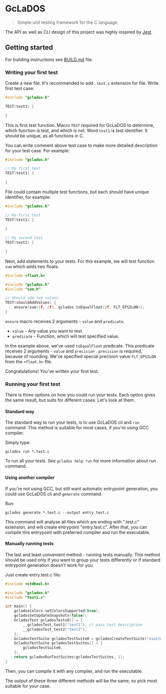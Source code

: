 # GcLaDOS

> Simple unit testing framework for the C language

The API as well as CLI design of this project was highly inspired by [Jest](https://github.com/facebook/jest#readme).

## Getting started

For building instructions see [BUILD.md](./BUILD.md) file.

### Writing your first test

Create a new file. It's recommended to add `.test.c` extension for file. Write first test case:

```c
#include "gclados.h"

TEST(test1) {
    
}
```

This is first test function. Macro `TEST` required for GcLaDOS to determine, which function is test, and which is not.
Word `test1` is test identifier. It should be unique, as all functions in C.

You can write comment above test case to make more detailed description for your test case. For example:

```c
#include "gclados.h"

// My first test
TEST(test1) {
    
}
```

File could contain multiple test functions, but each should have unique identifier, for example:

```c
#include "gclados.h"

// My first test
TEST(test1) {
    
}

// My second test
TEST(test2) {
    
}
```

Next, add statements to your tests. For this example, we will test function
`sum` which adds two floats.

```c
#include <float.h>

#include "gclados.h"
#include "sum.h"

// Should add two values
TEST(shouldAddValues) {
    ensure(sum(1f, 2f), gclados.toEqualFloat(3f, FLT_EPSILON));
}

```

`ensure` macro receives 2 arguments - `value` and `predicate`.

* `value` - Any value you want to test.
* `predicate` - Function, which will test specified value.

In the example above, we've used `toEqualFloat` predicate. This predicate receives 2 arguments - `value` and `precision`
. `precision` is required, because of rounding. We've specified special precision value `FLT_EPSILON`
from the `<float.h>` file.

Congratulations! You've written your first test.

### Running your first test

There is three options on how you could run your tests. Each option gives the same result, but suits for different
cases. Let's look at them.

#### Standard way

The standard way to run your tests, is to use GcLaDOS cli and `run` command. This method is suitable for most cases, if
you're using GCC compiler.

Simply type:

```commandline
gclados run *.test.c
```

To run all your tests. See `gclados help run` for more information about run command.

#### Using another compiler

If you're not using GCC, but still want automatic entrypoint generation, you could use GcLaDOS cli and `generate`
command.

Run:

```commandline
gclados generate *.test.c --output entry.test.c
```

This command will analyse all files which are ending with ".test.c"
extension, and will create entrypoint "entry.test.c". After that, you can compile this entrypoint with preferred
compiler and run the executable.

#### Manually running tests

The last and least convenient method - running tests manually. This method should be used only if you want to group your
tests differently or if standard entrypoint generation doesn't work for you.

Just create entry.test.c file:

```c
#include <stdbool.h>

#include "gclados.h"
#include "test1.c"

int main() {
    gcladosColors.setColorsSupported(true);
    gcladosSetUpdateSnapshots(false);
    GcladosTest gcladosTests0[] = {
        __gcladosTest_test1("test1"), // pass test description
        __gcladosTest_test2("test2"),
    };
    GcladosTestSuite gcladosTestSuite0 = gcladosCreateTestSuite("<suite name>", gcladosTests0, 2);
    GcladosTestSuite gcladosTestSuites[] = {
        gcladosTestSuite0,
    };
    return gcladosRunTestSuites(gcladosTestSuites, 1);
}
```

Then, you can compile it with any compiler, and run the executable.

The output of these three different methods will be the same, so pick most suitable for your case.
